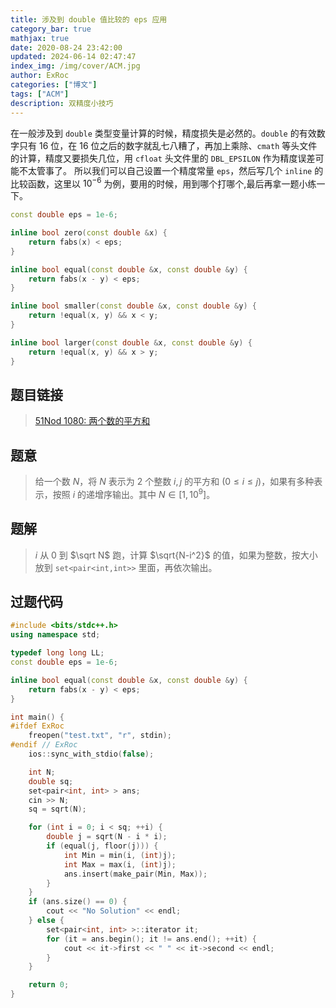 ```yaml
---
title: 涉及到 double 值比较的 eps 应用
category_bar: true
mathjax: true
date: 2020-08-24 23:42:00
updated: 2024-06-14 02:47:47
index_img: /img/cover/ACM.jpg
author: ExRoc
categories: ["博文"]
tags: ["ACM"]
description: 双精度小技巧
---
```


在一般涉及到 `double` 类型变量计算的时候，精度损失是必然的。`double` 的有效数字只有 16 位，在 16 位之后的数字就乱七八糟了，再加上乘除、`cmath` 等头文件的计算，精度又要损失几位，用 `cfloat` 头文件里的 `DBL_EPSILON` 作为精度误差可能不太管事了。
所以我们可以自己设置一个精度常量 `eps`，然后写几个 `inline` 的比较函数，这里以 $10^{-6}$ 为例，要用的时候，用到哪个打哪个,最后再拿一题小练一下。

```c++
const double eps = 1e-6;

inline bool zero(const double &x) {
    return fabs(x) < eps;
}

inline bool equal(const double &x, const double &y) {
    return fabs(x - y) < eps;
}

inline bool smaller(const double &x, const double &y) {
    return !equal(x, y) && x < y;
}

inline bool larger(const double &x, const double &y) {
    return !equal(x, y) && x > y;
}
```

## 题目链接

> [51Nod 1080: 两个数的平方和](https://www.51nod.com/Challenge/Problem.html#problemId=1080)

## 题意

> 给一个数 $N$，将 $N$ 表示为 $2$ 个整数 $i,j$ 的平方和 $(0\leq i\leq j)$，如果有多种表示，按照 $i$ 的递增序输出。其中 $N\in[1,10^9]$。

## 题解

> $i$ 从 $0$ 到 $\sqrt N$ 跑，计算 $\sqrt{N-i^2}$ 的值，如果为整数，按大小放到 `set<pair<int,int>>` 里面，再依次输出。

## 过题代码

```c++
#include <bits/stdc++.h>
using namespace std;

typedef long long LL;
const double eps = 1e-6;

inline bool equal(const double &x, const double &y) {
    return fabs(x - y) < eps;
}

int main() {
#ifdef ExRoc
    freopen("test.txt", "r", stdin);
#endif // ExRoc
    ios::sync_with_stdio(false);

    int N;
    double sq;
    set<pair<int, int> > ans;
    cin >> N;
    sq = sqrt(N);

    for (int i = 0; i < sq; ++i) {
        double j = sqrt(N - i * i);
        if (equal(j, floor(j))) {
            int Min = min(i, (int)j);
            int Max = max(i, (int)j);
            ans.insert(make_pair(Min, Max));
        }
    }
    if (ans.size() == 0) {
        cout << "No Solution" << endl;
    } else {
        set<pair<int, int> >::iterator it;
        for (it = ans.begin(); it != ans.end(); ++it) {
            cout << it->first << " " << it->second << endl;
        }
    }

    return 0;
}
```